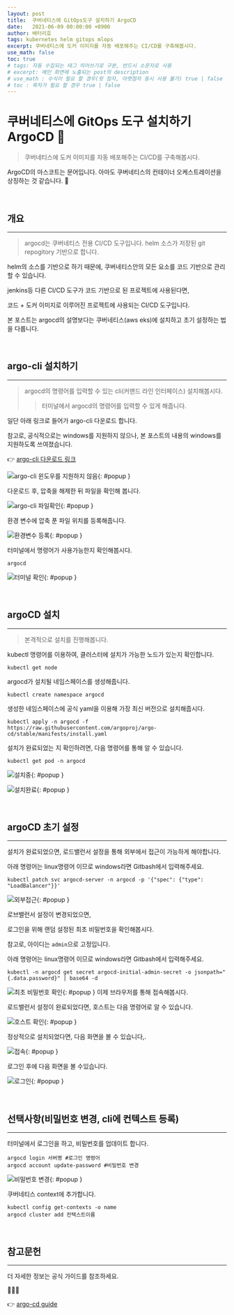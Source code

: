 ```yaml
---
layout: post
title:  쿠버네티스에 GitOps도구 설치하기 ArgoCD
date:   2021-06-09 00:00:00 +0900
author: 배터리호
tags: kubernetes helm gitops mlops
excerpt: 쿠버네티스에 도커 이미지를 자동 배포해주는 CI/CD를 구축해봅시다.
use_math: false
toc: true
# tags: 자동 수집되는 태그 띄어쓰기로 구분, 반드시 소문자로 사용
# excerpt: 메인 화면에 노출되는 post의 description
# use_math : 수식이 필요 할 경우(윗 첨자, 아랫첨자 동시 사용 불가) true | false
# toc : 목차가 필요 할 경우 true | false
---
```



# 쿠버네티스에 GitOps 도구 설치하기 ArgoCD 🐙

> 쿠버네티스에 도커 이미지를 자동 배포해주는 CI/CD를 구축해봅시다.

ArgoCD의 마스코트는 문어입니다. 아마도 쿠버네티스의 컨테이너 오케스트레이션을 상징하는 것 같습니다. 🐙

<br/>

## 개요

<hr/>

> argocd는 쿠버네티스 전용 CI/CD 도구입니다. helm 소스가 저장된 git repogitory 기반으로 합니다.

helm의 소스를 기반으로 하기 때문에, 쿠버네티스안의 모든 요소를 코드 기반으로 관리할 수 있습니다.

jenkins등 다른 CI/CD 도구가 코드 기반으로 된 프로젝트에 사용된다면,

코드 + 도커 이미지로 이루어진 프로젝트에 사용되는 CI/CD 도구입니다.

본 포스트는 argocd의 설명보다는 쿠버네티스(aws eks)에 설치하고 초기 설정하는 법을 다룹니다.

<br/>

## argo-cli 설치하기

<hr/>

> argocd의 명령어를 입력할 수 있는 cli(커맨드 라인 인터페이스) 설치해봅시다. 
>> 터미널에서 argocd의 명령어를 입력할 수 있게 해줍니다.

일단 아래 링크로 들어가 argo-cli 다운로드 합니다.

참고로, 공식적으로는 windows를 지원하지 않으나, 본 포스트의 내용의 windows를 지원하도록 쓰여졌습니다.

👉 [<u>argo-cli 다운로드 링크</u>](https://github.com/argoproj/argo-cd/releases/tag/v2.0.1)

 ![<u>argo-cli 윈도우를 지원하지 않음</u>](https://solution-userstats.s3.ap-northeast-1.amazonaws.com/techblogs/batteryho/argocd/argowindow%EC%A7%80%EC%9B%90.JPG){: #popup }

다운로드 후, 압축을 해제한 뒤 파일을 확인해 봅니다.

![<u>argo-cli 파일확인</u>](https://solution-userstats.s3.ap-northeast-1.amazonaws.com/techblogs/batteryho/argocd/argocli%ED%8C%8C%EC%9D%BC.JPG){: #popup }

환경 변수에 압축 푼 파일 위치를 등록해줍니다.

![<u>환경변수 등록</u>](https://solution-userstats.s3.ap-northeast-1.amazonaws.com/techblogs/batteryho/argocd/argowindow%ED%99%98%EA%B2%BD%EB%B3%80%EC%88%98.JPG){: #popup }

터미널에서 명령어가 사용가능한지 확인해봅시다.

``` shell
argocd
```

![<u>터미널 확인</u>](https://solution-userstats.s3.ap-northeast-1.amazonaws.com/techblogs/batteryho/argocd/argowindow%ED%84%B0%EB%AF%B8%EB%84%90.JPG){: #popup }

<br/>

## argoCD 설치

<hr/>

> 본격적으로 설치를 진행해봅니다.

kubectl 명령어를 이용하여, 클러스터에 설치가 가능한 노드가 있는지 확인합니다.

``` shell
kubectl get node
```

argocd가 설치될 네임스페이스를 생성해줍니다.

``` shell
kubectl create namespace argocd
```

생성한 네임스페이스에 공식 yaml을 이용해 가장 최신 버전으로 설치해줍시다.

``` shell
kubectl apply -n argocd -f https://raw.githubusercontent.com/argoproj/argo-cd/stable/manifests/install.yaml
```

설치가 완료되었는 지 확인하려면, 다음 명령어를 통해 알 수 있습니다.

``` shell
kubectl get pod -n argocd
```

![<u>설치중</u>](https://solution-userstats.s3.ap-northeast-1.amazonaws.com/techblogs/batteryho/argocd/argocd%EC%84%A4%EC%B9%98%EC%A4%91.JPG){: #popup }

![<u>설치완료</u>](https://solution-userstats.s3.ap-northeast-1.amazonaws.com/techblogs/batteryho/argocd/argocd%EC%84%A4%EC%B9%98%EC%99%84%EB%A3%8C.JPG){: #popup }

<br/>

## argoCD 초기 설정

<hr/>

설치가 완료되었으면, 로드밸런서 설정을 통해 외부에서 접근이 가능하게 해야합니다.

아래 명령어는 linux명령어 이므로 windows라면 Gitbash에서 입력해주세요.

``` shell
kubectl patch svc argocd-server -n argocd -p '{"spec": {"type": "LoadBalancer"}}'
```

![<u>외부접근</u>](https://solution-userstats.s3.ap-northeast-1.amazonaws.com/techblogs/batteryho/argocd/argocd%EB%A1%9C%EB%93%9C%EB%B0%B8%EB%9F%B0%EC%84%9C%EB%85%B8%EC%B6%9C.JPG){: #popup }

로브밸런서 설정이 변경되었으면, 

로그인을 위해 랜덤 설정된 최초 비밀번호을 확인해봅시다.

참고로, 아이디는 `admin`으로 고정입니다.

아래 명령어는 linux명령어 이므로 windows라면 Gitbash에서 입력해주세요.

``` shell
kubectl -n argocd get secret argocd-initial-admin-secret -o jsonpath="{.data.password}" | base64 -d
```

![<u>최초 비밀번호 확인</u>](https://solution-userstats.s3.ap-northeast-1.amazonaws.com/techblogs/batteryho/argocd/argocd%EC%B5%9C%EC%B4%88%EB%B9%84%EB%B0%80%EB%B2%88%ED%98%B8%EC%95%8C%EA%B8%B0.JPG){: #popup }
이제 브라우저를 통해 접속해봅시다.

로드밸런서 설정이 완료되었다면, 호스트는 다음 명령어로 알 수 있습니다.

![<u>호스트 확인</u>](https://solution-userstats.s3.ap-northeast-1.amazonaws.com/techblogs/batteryho/argocd/argocd%ED%98%B8%EC%8A%A4%ED%8A%B8%EC%A3%BC%EC%86%8C%ED%99%95%EC%9D%B8.png){: #popup }

정상적으로 설치되었다면, 다음 화면을 볼 수 있습니다,.

![<u>접속</u>](https://solution-userstats.s3.ap-northeast-1.amazonaws.com/techblogs/batteryho/argocd/argo%EC%A0%91%EC%86%8D.JPG){: #popup }

로그인 후에 다음 화면을 볼 수있습니다.

![<u>로그인</u>](https://solution-userstats.s3.ap-northeast-1.amazonaws.com/techblogs/batteryho/argocd/argo%EC%A0%91%EC%86%8D2.JPG){: #popup }

<br/>

## 선택사항(비밀번호 변경, cli에 컨텍스트 등록)

<hr/>

터미널에서 로그인을 하고, 비밀번호를 업데이트 합니다.

``` shell
argocd login 서버명 #로그인 명령어
argocd account update-password #비밀번호 변경
```

![<u>비밀번호 변경</u>](https://solution-userstats.s3.ap-northeast-1.amazonaws.com/techblogs/batteryho/argocd/argo%ED%84%B0%EB%AF%B8%EB%84%90%EB%A1%9C%EA%B7%B8%EC%9D%B8.JPG){: #popup }

쿠버네티스 context에 추가합니다.

``` shell
kubectl config get-contexts -o name
argocd cluster add 컨텍스트이름
```

<br/>

## 참고문헌

<hr/>

더 자세한 정보는 공식 가이드를 참조하세요.

🐙🐙🐙

👉 [<u>argo-cd guide</u>](https://argoproj.github.io/argo-cd/user-guide)